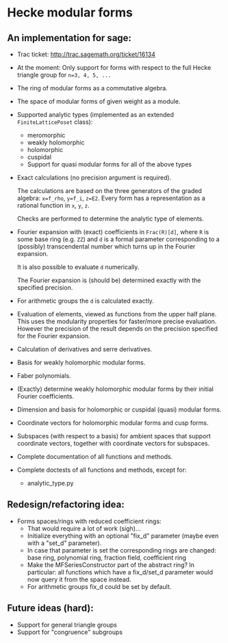 Hecke modular forms
===================

An implementation for sage:
---------------------------

  * Trac ticket: http://trac.sagemath.org/ticket/16134

  * At the moment: Only support for forms with respect to
    the full Hecke triangle group for `n=3, 4, 5, ...`

  * The ring of modular forms as a commutative algebra.

  * The space of modular forms of given weight as a module.

  * Supported analytic types (implemented as an extended `FiniteLatticePoset` class):
      * meromorphic
      * weakly holomorphic
      * holomorphic
      * cuspidal
      * Support for quasi modular forms for all of the above types

  * Exact calculations (no precision argument is required).

    The calculations are based on the three generators of the
    graded algebra: `x=f_rho`, `y=f_i`, `z=E2`.
    Every form has a representation as a rational function in
    `x`, `y`, `z`.

    Checks are performed to determine the analytic type of elements.

  * Fourier expansion with (exact) coefficients in `Frac(R)[d]`,
    where `R` is some base ring (e.g. `ZZ`) and `d` is a
    formal parameter corresponding to a (possibly) transcendental
    number which turns up in the Fourier expansion.  

    It is also possible to evaluate `d` numerically.

    The Fourier expansion is (should be) determined exactly
    with the specified precision.

  * For arithmetic groups the `d` is calculated exactly.

  * Evaluation of elements, viewed as functions from the
    upper half plane. This uses the modularity properties for
    faster/more precise evaluation. However the precision of
    the result depends on the precision specified for the
    Fourier expansion.

  * Calculation of derivatives and serre derivatives.

  * Basis for weakly holomorphic modular forms.

  * Faber polynomials.

  * (Exactly) determine weakly holomorphic modular forms
    by their initial Fourier coefficients.

  * Dimension and basis for holomorphic or cuspidal (quasi) modular forms.

  * Coordinate vectors for holomorphic modular forms and cusp forms.

  * Subspaces (with respect to a basis) for ambient spaces
    that support coordinate vectors, together with coordinate
    vectors for subspaces.

  * Complete documentation of all functions and methods.

  * Complete doctests of all functions and methods, except for:
      * analytic_type.py


Redesign/refactoring idea:
--------------------------

  * Forms spaces/rings with reduced coefficient rings:
      * That would require a lot of work (sigh)...
      * Initialize everything with an optional "fix_d" parameter
        (maybe even with a "set_d" parameter).
      * In case that parameter is set the corresponding rings are changed:
        base ring, polynomial ring, fraction field, coefficient ring
      * Make the MFSeriesConstructor part of the abstract ring?
        In particular: all functions which have a fix_d/set_d parameter
        would now query it from the space instead.
      * For arithmetic groups fix_d could be set by default.


Future ideas (hard):
--------------------

  * Support for general triangle groups
  * Support for "congruence" subgroups
